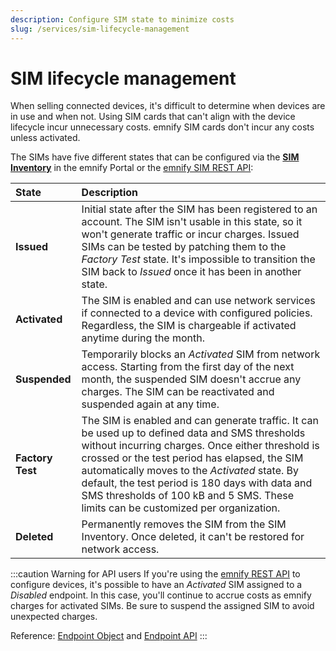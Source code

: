 ```yaml
---
description: Configure SIM state to minimize costs
slug: /services/sim-lifecycle-management
---
```


# SIM lifecycle management

When selling connected devices, it's difficult to determine when devices are in use and when not.
Using SIM cards that can't align with the device lifecycle incur unnecessary costs.
emnify SIM cards don't incur any costs unless activated.

The SIMs have five different states that can be configured via the [**SIM Inventory**](/portal/sim-inventory) in the emnify Portal or the [emnify SIM REST API](https://cdn.emnify.net/api/doc/swagger.html#/SIM):

| State            | Description                                      |
|:-----------------|:-------------------------------------------------|
| **Issued**       | Initial state after the SIM has been registered to an account. The SIM isn't usable in this state, so it won't generate traffic or incur charges. Issued SIMs can be tested by patching them to the _Factory Test_ state. It's impossible to transition the SIM back to _Issued_ once it has been in another state. |
| **Activated**    | The SIM is enabled and can use network services if connected to a device with configured policies. Regardless, the SIM is chargeable if activated anytime during the month. |
| **Suspended**    | Temporarily blocks an _Activated_ SIM from network access. Starting from the first day of the next month, the suspended SIM doesn't accrue any charges. The SIM can be reactivated and suspended again at any time. |
| **Factory Test** | The SIM is enabled and can generate traffic. It can be used up to defined data and SMS thresholds without incurring charges. Once either threshold is crossed or the test period has elapsed, the SIM automatically moves to the _Activated_ state. By default, the test period is 180 days with data and SMS thresholds of 100 kB and 5 SMS. These limits can be customized per organization. |
| **Deleted**      | Permanently removes the SIM from the SIM Inventory. Once deleted, it can't be restored for network access. |

:::caution Warning for API users
If you're using the [emnify REST API](https://cdn.emnify.net/api/doc/index.html) to configure devices, it's possible to have an _Activated_ SIM assigned to a _Disabled_ endpoint.
In this case, you'll continue to accrue costs as emnify charges for activated SIMs.
Be sure to suspend the assigned SIM to avoid unexpected charges.

Reference: [Endpoint Object](https://cdn.emnify.net/api/doc/endpoint.html) and [Endpoint API](https://cdn.emnify.net/api/doc/swagger.html#/Endpoint)
:::
